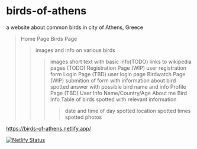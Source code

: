 # birds-of-athens
a website about common birds in city of Athens, Greece

> Home Page
> Birds Page
>> images and info on various birds
>>> images
>>> short text with basic info(TODO)
>>> links to wikipedia pages (TODO)
> Registration Page (WIP)
>> user registration form
> Login Page (TBD)
>> user login page
> Birdwatch Page (WIP)
>> submition of form with information about bird spotted
>> answer with possible bird name and info
> Profile Page (TBD)
>> User Info
>>> Name/Country/Age
>>> About me
>> Bird Info
>>> Table of birds spotted with relevant information
>>>> date and time of day spotted
>>>> location spotted
>>>> times spotted
>>>> photos

https://birds-of-athens.netlify.app/

[![Netlify Status](https://api.netlify.com/api/v1/badges/750b8766-698c-4428-b6a4-c0fc6aa2d140/deploy-status)](https://app.netlify.com/sites/birds-of-athens/deploys)
